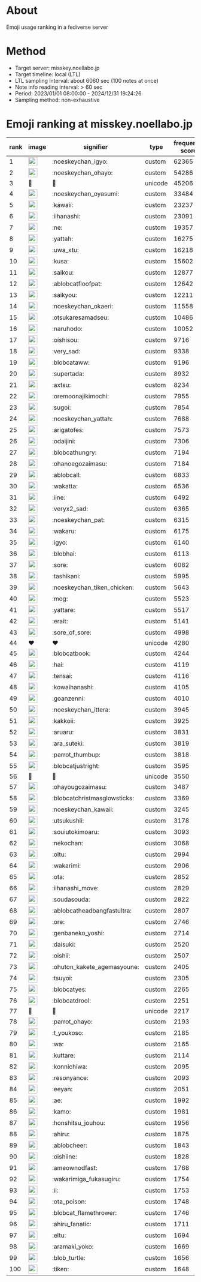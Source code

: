 # About
Emoji usage ranking in a fediverse server

# Method
- Target server: misskey.noellabo.jp
- Target timeline: local (LTL)
- LTL sampling interval: about 6060 sec (100 notes at once)
- Note info reading interval: > 60 sec
- Period: 2023/01/01 08:00:00 - 2024/12/31 19:24:26 
- Sampling method: non-exhaustive

# Emoji ranking at misskey.noellabo.jp

|rank|image|signifier|type|frequency score|
|----|----|----|----|----|
|1|<img height="24" src="https://misskey.noellabo.jp/emoji/noeskeychan_igyo.webp">|:noeskeychan_igyo:|custom|62365|
|2|<img height="24" src="https://misskey.noellabo.jp/emoji/noeskeychan_ohayo.webp">|:noeskeychan_ohayo:|custom|54286|
|3|🎉|🎉|unicode|45206|
|4|<img height="24" src="https://misskey.noellabo.jp/emoji/noeskeychan_oyasumi.webp">|:noeskeychan_oyasumi:|custom|33484|
|5|<img height="24" src="https://misskey.noellabo.jp/emoji/kawaii.webp">|:kawaii:|custom|23237|
|6|<img height="24" src="https://misskey.noellabo.jp/emoji/iihanashi.webp">|:iihanashi:|custom|23091|
|7|<img height="24" src="https://misskey.noellabo.jp/emoji/ne.webp">|:ne:|custom|19357|
|8|<img height="24" src="https://misskey.noellabo.jp/emoji/yattah.webp">|:yattah:|custom|16275|
|9|<img height="24" src="https://misskey.noellabo.jp/emoji/uwa_xtu.webp">|:uwa_xtu:|custom|16218|
|10|<img height="24" src="https://misskey.noellabo.jp/emoji/kusa.webp">|:kusa:|custom|15602|
|11|<img height="24" src="https://misskey.noellabo.jp/emoji/saikou.webp">|:saikou:|custom|12877|
|12|<img height="24" src="https://misskey.noellabo.jp/emoji/ablobcatfloofpat.webp">|:ablobcatfloofpat:|custom|12642|
|13|<img height="24" src="https://misskey.noellabo.jp/emoji/saikyou.webp">|:saikyou:|custom|12211|
|14|<img height="24" src="https://misskey.noellabo.jp/emoji/noeskeychan_okaeri.webp">|:noeskeychan_okaeri:|custom|11558|
|15|<img height="24" src="https://misskey.noellabo.jp/emoji/otsukaresamadseu.webp">|:otsukaresamadseu:|custom|10486|
|16|<img height="24" src="https://misskey.noellabo.jp/emoji/naruhodo.webp">|:naruhodo:|custom|10052|
|17|<img height="24" src="https://misskey.noellabo.jp/emoji/oishisou.webp">|:oishisou:|custom|9716|
|18|<img height="24" src="https://misskey.noellabo.jp/emoji/very_sad.webp">|:very_sad:|custom|9338|
|19|<img height="24" src="https://misskey.noellabo.jp/emoji/blobcataww.webp">|:blobcataww:|custom|9196|
|20|<img height="24" src="https://misskey.noellabo.jp/emoji/supertada.webp">|:supertada:|custom|8932|
|21|<img height="24" src="https://misskey.noellabo.jp/emoji/axtsu.webp">|:axtsu:|custom|8234|
|22|<img height="24" src="https://misskey.noellabo.jp/emoji/oremoonajikimochi.webp">|:oremoonajikimochi:|custom|7955|
|23|<img height="24" src="https://misskey.noellabo.jp/emoji/sugoi.webp">|:sugoi:|custom|7854|
|24|<img height="24" src="https://misskey.noellabo.jp/emoji/noeskeychan_yattah.webp">|:noeskeychan_yattah:|custom|7688|
|25|<img height="24" src="https://misskey.noellabo.jp/emoji/arigatofes.webp">|:arigatofes:|custom|7573|
|26|<img height="24" src="https://misskey.noellabo.jp/emoji/odaijini.webp">|:odaijini:|custom|7306|
|27|<img height="24" src="https://misskey.noellabo.jp/emoji/blobcathungry.webp">|:blobcathungry:|custom|7194|
|28|<img height="24" src="https://misskey.noellabo.jp/emoji/ohanoegozaimasu.webp">|:ohanoegozaimasu:|custom|7184|
|29|<img height="24" src="https://misskey.noellabo.jp/emoji/ablobcall.webp">|:ablobcall:|custom|6833|
|30|<img height="24" src="https://misskey.noellabo.jp/emoji/wakatta.webp">|:wakatta:|custom|6536|
|31|<img height="24" src="https://misskey.noellabo.jp/emoji/iine.webp">|:iine:|custom|6492|
|32|<img height="24" src="https://misskey.noellabo.jp/emoji/veryx2_sad.webp">|:veryx2_sad:|custom|6365|
|33|<img height="24" src="https://misskey.noellabo.jp/emoji/noeskeychan_pat.webp">|:noeskeychan_pat:|custom|6315|
|34|<img height="24" src="https://misskey.noellabo.jp/emoji/wakaru.webp">|:wakaru:|custom|6175|
|35|<img height="24" src="https://misskey.noellabo.jp/emoji/igyo.webp">|:igyo:|custom|6140|
|36|<img height="24" src="https://misskey.noellabo.jp/emoji/blobhai.webp">|:blobhai:|custom|6113|
|37|<img height="24" src="https://misskey.noellabo.jp/emoji/sore.webp">|:sore:|custom|6082|
|38|<img height="24" src="https://misskey.noellabo.jp/emoji/tashikani.webp">|:tashikani:|custom|5995|
|39|<img height="24" src="https://misskey.noellabo.jp/emoji/noeskeychan_tiken_chicken.webp">|:noeskeychan_tiken_chicken:|custom|5643|
|40|<img height="24" src="https://misskey.noellabo.jp/emoji/mog.webp">|:mog:|custom|5523|
|41|<img height="24" src="https://misskey.noellabo.jp/emoji/yattare.webp">|:yattare:|custom|5517|
|42|<img height="24" src="https://misskey.noellabo.jp/emoji/erait.webp">|:erait:|custom|5141|
|43|<img height="24" src="https://misskey.noellabo.jp/emoji/sore_of_sore.webp">|:sore_of_sore:|custom|4998|
|44|❤|❤|unicode|4280|
|45|<img height="24" src="https://misskey.noellabo.jp/emoji/blobcatbook.webp">|:blobcatbook:|custom|4244|
|46|<img height="24" src="https://misskey.noellabo.jp/emoji/hai.webp">|:hai:|custom|4119|
|47|<img height="24" src="https://misskey.noellabo.jp/emoji/tensai.webp">|:tensai:|custom|4116|
|48|<img height="24" src="https://misskey.noellabo.jp/emoji/kowaihanashi.webp">|:kowaihanashi:|custom|4105|
|49|<img height="24" src="https://misskey.noellabo.jp/emoji/goanzenni.webp">|:goanzenni:|custom|4010|
|50|<img height="24" src="https://misskey.noellabo.jp/emoji/noeskeychan_ittera.webp">|:noeskeychan_ittera:|custom|3945|
|51|<img height="24" src="https://misskey.noellabo.jp/emoji/kakkoii.webp">|:kakkoii:|custom|3925|
|52|<img height="24" src="https://misskey.noellabo.jp/emoji/aruaru.webp">|:aruaru:|custom|3831|
|53|<img height="24" src="https://misskey.noellabo.jp/emoji/ara_suteki.webp">|:ara_suteki:|custom|3819|
|54|<img height="24" src="https://misskey.noellabo.jp/emoji/parrot_thumbup.webp">|:parrot_thumbup:|custom|3818|
|55|<img height="24" src="https://misskey.noellabo.jp/emoji/blobcatjustright.webp">|:blobcatjustright:|custom|3595|
|56|🍗|🍗|unicode|3550|
|57|<img height="24" src="https://misskey.noellabo.jp/emoji/ohayougozaimasu.webp">|:ohayougozaimasu:|custom|3487|
|58|<img height="24" src="https://misskey.noellabo.jp/emoji/blobcatchristmasglowsticks.webp">|:blobcatchristmasglowsticks:|custom|3369|
|59|<img height="24" src="https://misskey.noellabo.jp/emoji/noeskeychan_kawaii.webp">|:noeskeychan_kawaii:|custom|3245|
|60|<img height="24" src="https://misskey.noellabo.jp/emoji/utsukushii.webp">|:utsukushii:|custom|3178|
|61|<img height="24" src="https://misskey.noellabo.jp/emoji/souiutokimoaru.webp">|:souiutokimoaru:|custom|3093|
|62|<img height="24" src="https://misskey.noellabo.jp/emoji/nekochan.webp">|:nekochan:|custom|3068|
|63|<img height="24" src="https://misskey.noellabo.jp/emoji/oltu.webp">|:oltu:|custom|2994|
|64|<img height="24" src="https://misskey.noellabo.jp/emoji/wakarimi.webp">|:wakarimi:|custom|2906|
|65|<img height="24" src="https://misskey.noellabo.jp/emoji/ota.webp">|:ota:|custom|2852|
|66|<img height="24" src="https://misskey.noellabo.jp/emoji/iihanashi_move.webp">|:iihanashi_move:|custom|2829|
|67|<img height="24" src="https://misskey.noellabo.jp/emoji/soudasouda.webp">|:soudasouda:|custom|2822|
|68|<img height="24" src="https://misskey.noellabo.jp/emoji/ablobcatheadbangfastultra.webp">|:ablobcatheadbangfastultra:|custom|2807|
|69|<img height="24" src="https://misskey.noellabo.jp/emoji/ore.webp">|:ore:|custom|2746|
|70|<img height="24" src="https://misskey.noellabo.jp/emoji/genbaneko_yoshi.webp">|:genbaneko_yoshi:|custom|2714|
|71|<img height="24" src="https://misskey.noellabo.jp/emoji/daisuki.webp">|:daisuki:|custom|2520|
|72|<img height="24" src="https://misskey.noellabo.jp/emoji/oishii.webp">|:oishii:|custom|2507|
|73|<img height="24" src="https://misskey.noellabo.jp/emoji/ohuton_kakete_agemasyoune.webp">|:ohuton_kakete_agemasyoune:|custom|2405|
|74|<img height="24" src="https://misskey.noellabo.jp/emoji/tsuyoi.webp">|:tsuyoi:|custom|2305|
|75|<img height="24" src="https://misskey.noellabo.jp/emoji/blobcatyes.webp">|:blobcatyes:|custom|2265|
|76|<img height="24" src="https://misskey.noellabo.jp/emoji/blobcatdrool.webp">|:blobcatdrool:|custom|2251|
|77|👀|👀|unicode|2217|
|78|<img height="24" src="https://misskey.noellabo.jp/emoji/parrot_ohayo.webp">|:parrot_ohayo:|custom|2193|
|79|<img height="24" src="https://misskey.noellabo.jp/emoji/t_youkoso.webp">|:t_youkoso:|custom|2185|
|80|<img height="24" src="https://misskey.noellabo.jp/emoji/wa.webp">|:wa:|custom|2165|
|81|<img height="24" src="https://misskey.noellabo.jp/emoji/kuttare.webp">|:kuttare:|custom|2114|
|82|<img height="24" src="https://misskey.noellabo.jp/emoji/konnichiwa.webp">|:konnichiwa:|custom|2095|
|83|<img height="24" src="https://misskey.noellabo.jp/emoji/resonyance.webp">|:resonyance:|custom|2093|
|84|<img height="24" src="https://misskey.noellabo.jp/emoji/eeyan.webp">|:eeyan:|custom|2051|
|85|<img height="24" src="https://misskey.noellabo.jp/emoji/ae.webp">|:ae:|custom|1992|
|86|<img height="24" src="https://misskey.noellabo.jp/emoji/kamo.webp">|:kamo:|custom|1981|
|87|<img height="24" src="https://misskey.noellabo.jp/emoji/honshitsu_jouhou.webp">|:honshitsu_jouhou:|custom|1956|
|88|<img height="24" src="https://misskey.noellabo.jp/emoji/ahiru.webp">|:ahiru:|custom|1875|
|89|<img height="24" src="https://misskey.noellabo.jp/emoji/ablobcheer.webp">|:ablobcheer:|custom|1843|
|90|<img height="24" src="https://misskey.noellabo.jp/emoji/oishiine.webp">|:oishiine:|custom|1828|
|91|<img height="24" src="https://misskey.noellabo.jp/emoji/ameownodfast.webp">|:ameownodfast:|custom|1768|
|92|<img height="24" src="https://misskey.noellabo.jp/emoji/wakarimiga_fukasugiru.webp">|:wakarimiga_fukasugiru:|custom|1754|
|93|<img height="24" src="https://misskey.noellabo.jp/emoji/ii.webp">|:ii:|custom|1753|
|94|<img height="24" src="https://misskey.noellabo.jp/emoji/ota_poison.webp">|:ota_poison:|custom|1748|
|95|<img height="24" src="https://misskey.noellabo.jp/emoji/blobcat_flamethrower.webp">|:blobcat_flamethrower:|custom|1746|
|96|<img height="24" src="https://misskey.noellabo.jp/emoji/ahiru_fanatic.webp">|:ahiru_fanatic:|custom|1711|
|97|<img height="24" src="https://misskey.noellabo.jp/emoji/eltu.webp">|:eltu:|custom|1694|
|98|<img height="24" src="https://misskey.noellabo.jp/emoji/aramaki_yoko.webp">|:aramaki_yoko:|custom|1669|
|99|<img height="24" src="https://misskey.noellabo.jp/emoji/blob_turtle.webp">|:blob_turtle:|custom|1656|
|100|<img height="24" src="https://misskey.noellabo.jp/emoji/tiken.webp">|:tiken:|custom|1648|
